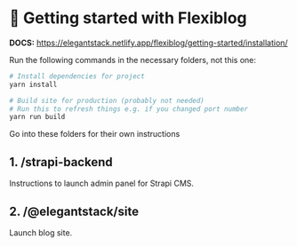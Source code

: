 # 🚀 Getting started with Flexiblog

**DOCS:** <https://elegantstack.netlify.app/flexiblog/getting-started/installation/>

Run the following commands in the necessary folders, not this one:

```bash
# Install dependencies for project
yarn install

# Build site for production (probably not needed)
# Run this to refresh things e.g. if you changed port number
yarn run build
```

Go into these folders for their own instructions

## 1. /strapi-backend

Instructions to launch admin panel for Strapi CMS.

## 2. /@elegantstack/site

Launch blog site.
